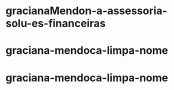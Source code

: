 # gracianaMendon-a-assessoria-solu-es-financeiras
# graciana-mendoca-limpa-nome
# graciana-mendoca-limpa-nome
